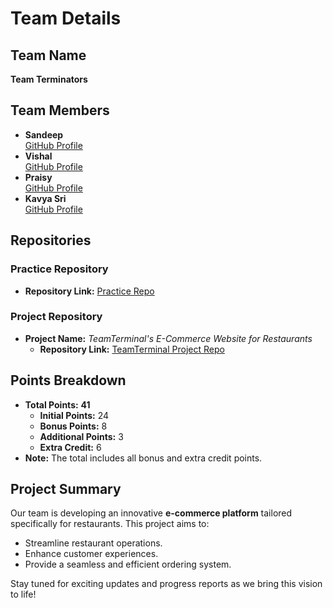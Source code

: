 # Team Details

## Team Name
**Team Terminators**

## Team Members
- **Sandeep**  
  [GitHub Profile](https://github.com/Sandeep1692)
- **Vishal**  
  [GitHub Profile](https://github.com/srivishal123478)
- **Praisy**  
  [GitHub Profile](https://github.com/Praisy-Sera1)
- **Kavya Sri**  
  [GitHub Profile](https://github.com/kavyasri1662)

## Repositories

### Practice Repository
- **Repository Link:** [Practice Repo](https://github.com/Sandeep1692/CTS-2401692/)

### Project Repository
- **Project Name:** *TeamTerminal's E-Commerce Website for Restaurants*  
  - **Repository Link:** [TeamTerminal Project Repo](https://github.com/Sandeep1692/TeamTerminal-s-E-Commerce-Website-for-Restaurant-Project)

## Points Breakdown
- **Total Points:** **41**
  - **Initial Points:** 24  
  - **Bonus Points:** 8  
  - **Additional Points:** 3  
  - **Extra Credit:** 6  
- **Note:** The total includes all bonus and extra credit points.

## Project Summary
Our team is developing an innovative **e-commerce platform** tailored specifically for restaurants. This project aims to:
- Streamline restaurant operations.
- Enhance customer experiences.
- Provide a seamless and efficient ordering system.

Stay tuned for exciting updates and progress reports as we bring this vision to life!
